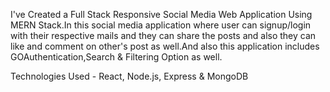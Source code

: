 
I've Created a Full Stack Responsive Social Media Web Application Using MERN Stack.In this social media application where user can signup/login  with their respective mails and they can share the posts and also they can like and comment on other's post as well.And also this application includes GOAuthentication,Search & Filtering Option as well.

Technologies Used - React, Node.js, Express & MongoDB

